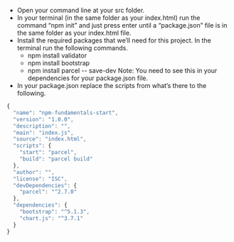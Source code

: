 - Open your command line at your src folder.
- In your terminal (in the same folder as your index.html) run the command “npm init” and just press enter until a “package.json” file is in the same folder as your index.html file.
- Install the required packages that we’ll need for this project. In the terminal run the following commands.
  - npm install validator
  - npm install bootstrap
  - npm install parcel -- save-dev
Note: You need to see this in your dependencies for your package.json file.
- In your package.json replace the scripts from what’s there to the following.

```javaScript
{
  "name": "npm-fundamentals-start",
  "version": "1.0.0",
  "description": "",
  "main": "index.js",
  "source": "index.html",
  "scripts": {
    "start": "parcel",
    "build": "parcel build"
  },
  "author": "",
  "license": "ISC",
  "devDependencies": {
    "parcel": "^2.7.0"
  },
  "dependencies": {
    "bootstrap": "^5.1.3",
    "chart.js": "^3.7.1"
  }
}

```